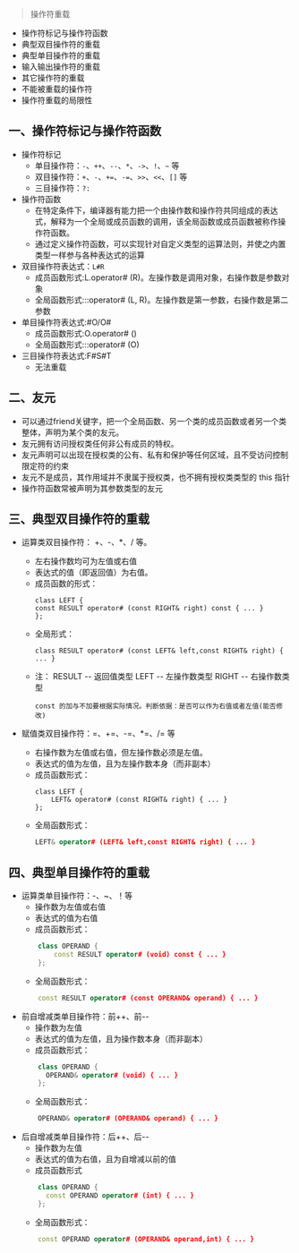 > 操作符重载

* 操作符标记与操作符函数
* 典型双目操作符的重载
* 典型单目操作符的重载
* 输入输出操作符的重载
* 其它操作符的重载
* 不能被重载的操作符
* 操作符重载的局限性


## 一、操作符标记与操作符函数

* 操作符标记
    - 单目操作符：`-`、`++`、`--`、`*`、`->`、`!`、`~` 等
    - 双目操作符：`+`、`-`、`+=`、`-=`、`>>`、`<<`、`[]` 等
    - 三目操作符：`?:`
* 操作符函数
    - 在特定条件下，编译器有能力把一个由操作数和操作符共同组成的表达式，解释为一个全局或成员函数的调用，该全局函数或成员函数被称作操作符函数。
    - 通过定义操作符函数，可以实现针对自定义类型的运算法则，并使之内置类型一样参与各种表达式的运算
* 双目操作符表达式：`L#R`
    - 成员函数形式:L.operator# (R)。左操作数是调用对象，右操作数是参数对象
    - 全局函数形式:::operator# (L, R)。左操作数是第一参数，右操作数是第二参数
* 单目操作符表达式:#O/O#
    - 成员函数形式:O.operator# ()
    - 全局函数形式:::operator# (O)
* 三目操作符表达式:F#S#T
    - 无法重载


## 二、友元
* 可以通过friend关键字，把一个全局函数、另一个类的成员函数或者另一个类整体，声明为某个类的友元。
* 友元拥有访问授权类任何非公有成员的特权。
* 友元声明可以出现在授权类的公有、私有和保护等任何区域，且不受访问控制限定符的约束
* 友元不是成员，其作用域并不隶属于授权类，也不拥有授权类类型的 this 指针
* 操作符函数常被声明为其参数类型的友元


## 三、典型双目操作符的重载
* 运算类双目操作符： +、-、*、/ 等。
    - 左右操作数均可为左值或右值
    - 表达式的值（即返回值）为右值。
    - 成员函数的形式：
        ```
        class LEFT {
        const RESULT operator# (const RIGHT& right) const { ... }
        };
        ```
    - 全局形式：
        ```
        class RESULT operator# (const LEFT& left,const RIGHT& right) { ... }
        ```
    - 注： RESULT -- 返回值类型  LEFT -- 左操作数类型   RIGHT -- 右操作数类型
        ```
        const 的加与不加要根据实际情况。判断依据：是否可以作为右值或者左值(能否修改)
        ```

* 赋值类双目操作符：=、+=、-=、*=、/= 等
    - 右操作数为左值或右值，但左操作数必须是左值。
    - 表达式的值为左值，且为左操作数本身（而非副本）
    - 成员函数形式：
        ```
        class LEFT {
            LEFT& operator# (const RIGHT& right) { ... }
        };
        ```
    - 全局函数形式：
        ```cpp
        LEFT& operator# (LEFT& left,const RIGHT& right) { ... }
        ```

## 四、典型单目操作符的重载

* 运算类单目操作符：-、~、！等
    - 操作数为左值或右值
    - 表达式的值为右值
    - 成员函数形式：
    ```cpp
        class OPERAND {
            const RESULT operator# (void) const { ... }
        };
    ```
    - 全局函数形式：
    ```cpp
        const RESULT operator# (const OPERAND& operand) { ... }
    ```
* 前自增减类单目操作符：前++、前--
    - 操作数为左值
    - 表达式的值为左值，且为操作数本身（而非副本）
    - 成员函数形式：
    ```cpp
        class OPERAND {
          OPERAND& operator# (void) { ... }
        };
    ```
    - 全局函数形式：
    ```cpp
        OPERAND& operator# (OPERAND& operand) { ... }
    ```
* 后自增减类单目操作符：后++、后--
    - 操作数为左值
    - 表达式的值为右值，且为自增减以前的值
    - 成员函数形式
    ```cpp
        class OPERAND {
          const OPERAND operator# (int) { ... }
        };
    ```
    - 全局函数形式：
    ```cpp
        const OPERAND operator# (OPERAND& operand,int) { ... }
    ```
